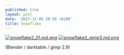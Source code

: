 ```yaml
---
published: true
layout: post
date: '2017-12-05 20:50 +0100'
title: Snowflake
---
```

[![snowflake2_01.md.png](https://cdn.scrot.moe/images/2017/12/06/snowflake2_01.md.png)](https://cdn.scrot.moe/images/2017/12/06/snowflake2_01.png)
[![snowflake2_gimp3.md.png](https://cdn.scrot.moe/images/2017/12/06/snowflake2_gimp3.md.png)](https://cdn.scrot.moe/images/2017/12/06/snowflake2_gimp3.png)

(Blender / darktable / gimp 2.9)
